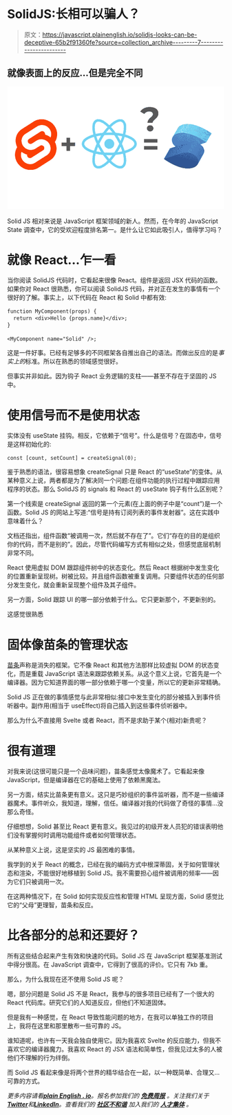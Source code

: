 # SolidJS:长相可以骗人？

> 原文：<https://javascript.plainenglish.io/solidjs-looks-can-be-deceptive-65b2f91360fe?source=collection_archive---------7----------------------->

## 就像表面上的反应…但是完全不同

![](img/4ef6a3f08693d321e0e212a33dd9146b.png)

Solid JS 相对来说是 JavaScript 框架领域的新人。然而，在今年的 JavaScript State 调查中，它的受欢迎程度排名第一。是什么让它如此吸引人，值得学习吗？

# 就像 React…乍一看

当你阅读 SolidJS 代码时，它看起来很像 React。组件是返回 JSX 代码的函数。如果你对 React 很熟悉，你可以阅读 SolidJS 代码，并对正在发生的事情有一个很好的了解。事实上，以下代码在 React 和 Solid 中都有效:

```
function MyComponent(props) {
  return <div>Hello {props.name}</div>;
}

<MyComponent name="Solid" />;
```

这是一件好事。已经有足够多的不同框架各自推出自己的语法。而做出反应的是*事实上的*标准。所以在熟悉的领域感觉很好。

但事实并非如此。因为钩子 React 业务逻辑的支柱——甚至不存在于坚固的 JS 中。

# 使用信号而不是使用状态

实体没有 useState 挂钩。相反，它依赖于“信号”。什么是信号？在固态中，信号是这样初始化的:

```
const [count, setCount] = createSignal(0);
```

鉴于熟悉的语法，很容易想象 createSignal 只是 React 的“useState”的变体。从某种意义上说，两者都是为了解决同一个问题:在组件功能的执行过程中跟踪应用程序的状态。那么 SolidJS 的 signals 和 React 的 useState 钩子有什么区别呢？

第一个线索是 createSignal 返回的第一个元素(在上面的例子中是“count”)是一个函数。Solid JS 的网站上写道:“信号是持有订阅列表的事件发射器”。这在实践中意味着什么？

文档还指出，组件函数“被调用一次，然后就不存在了”。它们“存在的目的是组织你的代码，而不是别的”。因此，尽管代码编写方式有相似之处，但感觉底层机制非常不同。

React 使用虚拟 DOM 跟踪组件树中的状态变化。然后 React 根据树中发生变化的位置重新呈现树。树被比较。并且组件函数被重复调用。只要组件状态的任何部分发生变化，就会重新呈现整个组件及其子组件。

另一方面，Solid 跟踪 UI 的哪一部分依赖于什么。它只更新那个，不更新别的。

这感觉很熟悉

# 固体像苗条的管理状态

[苗条](/svelte-from-a-react-perspective-its-weird-but-fun-d9cc9ba242d7)声称是消失的框架。它不像 React 和其他方法那样比较虚拟 DOM 的状态变化，而是重载 JavaScript 语法来跟踪依赖关系。从这个意义上说，它首先是一个编译器。因为它知道界面的哪一部分依赖于哪一个变量，所以它的更新非常精确。

Solid JS 正在做的事情感觉与此非常相似:接口中发生变化的部分被插入到事件侦听器中。副作用(相当于 useEffect)将自己插入到这些事件侦听器中。

那么为什么不直接用 Svelte 或者 React，而不是求助于某个(相对)新贵呢？

# 很有道理

对我来说(这很可能只是一个品味问题)，苗条感觉太像魔术了。它看起来像 JavaScript，但是编译器在它的基础上使用了依赖黑魔法。

另一方面，结实比苗条更有意义。这只是巧妙组织的事件监听器，而不是一些编译器魔术。事件听众，我知道，理解，信任。编译器对我的代码做了奇怪的事情…没那么奇怪。

仔细想想，Solid 甚至比 React 更有意义。我见过的初级开发人员犯的错误表明他们没有掌握何时调用功能组件或者如何管理状态。

从某种意义上说，这是坚实的 JS 最困难的事情。

我学到的关于 React 的概念，已经在我的编码方式中根深蒂固，关于如何管理状态和渲染，不能很好地移植到 Solid JS。我不需要担心组件被调用的频率——因为它们只被调用一次。

在这两种情况下，在 Solid 如何实现反应性和管理 HTML 呈现方面，Solid 感觉比它的“父母”更理智，苗条和反应。

# 比各部分的总和还要好？

所有这些结合起来产生有效和快速的代码。Solid JS 在 JavaScript 框架基准测试中得分很高。在 JavaScript 调查中，它得到了很高的评价。它只有 7kb 重。

那么，为什么我现在还不使用 Solid JS 呢？

嗯，部分问题是 Solid JS 不是 React，我参与的很多项目已经有了一个很大的 React 代码库。研究它们的人知道反应，但他们不知道固体。

但是我有一种感觉，在 React 导致性能问题的地方，在我可以单独工作的项目上，我将在这里和那里散布一些可靠的 JS。

谁知道呢，也许有一天我会独自使用它。因为我喜欢 Svelte 的反应能力，但我不喜欢它的编译器魔力。我喜欢 React 的 JSX 语法和简单性，但我见过太多的人被他们不理解的行为绊倒。

而 Solid JS 看起来像是将两个世界的精华结合在一起，以一种既简单、合理又…可靠的方式。

*更多内容请看*[***plain English . io***](https://plainenglish.io/)*。报名参加我们的* [***免费周报***](http://newsletter.plainenglish.io/) *。关注我们关于*[***Twitter***](https://twitter.com/inPlainEngHQ)*和*[***LinkedIn***](https://www.linkedin.com/company/inplainenglish/)*。查看我们的* [***社区不和谐***](https://discord.gg/GtDtUAvyhW) *加入我们的* [***人才集体***](https://inplainenglish.pallet.com/talent/welcome) *。*